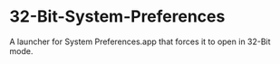 # 32-Bit-System-Preferences
A launcher for System Preferences.app that forces it to open in 32-Bit mode.
